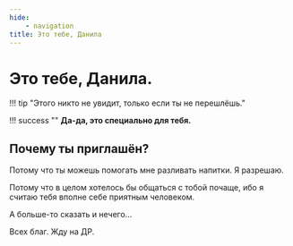 ```yaml
---
hide:
    - navigation
title: Это тебе, Данила
---
```


# Это тебе, Данила.

!!! tip "Этого никто не увидит, только если ты не перешлёшь."

!!! success ""
    **Да-да, это специально для тебя.**

## Почему ты приглашён?

Потому что ты можешь помогать мне разливать напитки. Я разрешаю.

Потому что в целом хотелось бы общаться с тобой почаще, ибо я считаю тебя вполне себе приятным человеком.

А больше-то сказать и нечего...

Всех благ. Жду на ДР.
